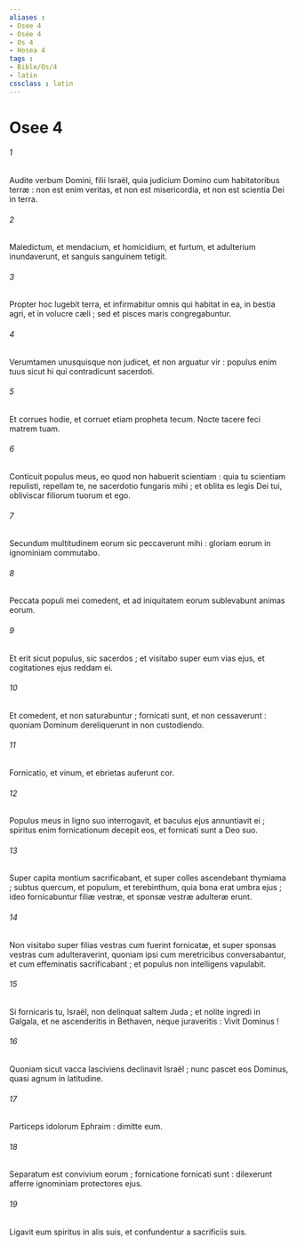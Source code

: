 ```yaml
---
aliases : 
- Osee 4
- Osée 4
- Os 4
- Hosea 4
tags : 
- Bible/Os/4
- latin
cssclass : latin
---
```


# Osee 4

###### 1
Audite verbum Domini, filii Israël, quia judicium Domino cum habitatoribus terræ : non est enim veritas, et non est misericordia, et non est scientia Dei in terra.
###### 2
Maledictum, et mendacium, et homicidium, et furtum, et adulterium inundaverunt, et sanguis sanguinem tetigit.
###### 3
Propter hoc lugebit terra, et infirmabitur omnis qui habitat in ea, in bestia agri, et in volucre cæli ; sed et pisces maris congregabuntur.
###### 4
Verumtamen unusquisque non judicet, et non arguatur vir : populus enim tuus sicut hi qui contradicunt sacerdoti.
###### 5
Et corrues hodie, et corruet etiam propheta tecum. Nocte tacere feci matrem tuam.
###### 6
Conticuit populus meus, eo quod non habuerit scientiam : quia tu scientiam repulisti, repellam te, ne sacerdotio fungaris mihi ; et oblita es legis Dei tui, obliviscar filiorum tuorum et ego.
###### 7
Secundum multitudinem eorum sic peccaverunt mihi : gloriam eorum in ignominiam commutabo.
###### 8
Peccata populi mei comedent, et ad iniquitatem eorum sublevabunt animas eorum.
###### 9
Et erit sicut populus, sic sacerdos ; et visitabo super eum vias ejus, et cogitationes ejus reddam ei.
###### 10
Et comedent, et non saturabuntur ; fornicati sunt, et non cessaverunt : quoniam Dominum dereliquerunt in non custodiendo.
###### 11
Fornicatio, et vinum, et ebrietas auferunt cor.
###### 12
Populus meus in ligno suo interrogavit, et baculus ejus annuntiavit ei ; spiritus enim fornicationum decepit eos, et fornicati sunt a Deo suo.
###### 13
Super capita montium sacrificabant, et super colles ascendebant thymiama ; subtus quercum, et populum, et terebinthum, quia bona erat umbra ejus ; ideo fornicabuntur filiæ vestræ, et sponsæ vestræ adulteræ erunt.
###### 14
Non visitabo super filias vestras cum fuerint fornicatæ, et super sponsas vestras cum adulteraverint, quoniam ipsi cum meretricibus conversabantur, et cum effeminatis sacrificabant ; et populus non intelligens vapulabit.
###### 15
Si fornicaris tu, Israël, non delinquat saltem Juda ; et nolite ingredi in Galgala, et ne ascenderitis in Bethaven, neque juraveritis : Vivit Dominus !
###### 16
Quoniam sicut vacca lasciviens declinavit Israël ; nunc pascet eos Dominus, quasi agnum in latitudine.
###### 17
Particeps idolorum Ephraim : dimitte eum.
###### 18
Separatum est convivium eorum ; fornicatione fornicati sunt : dilexerunt afferre ignominiam protectores ejus.
###### 19
Ligavit eum spiritus in alis suis, et confundentur a sacrificiis suis.
